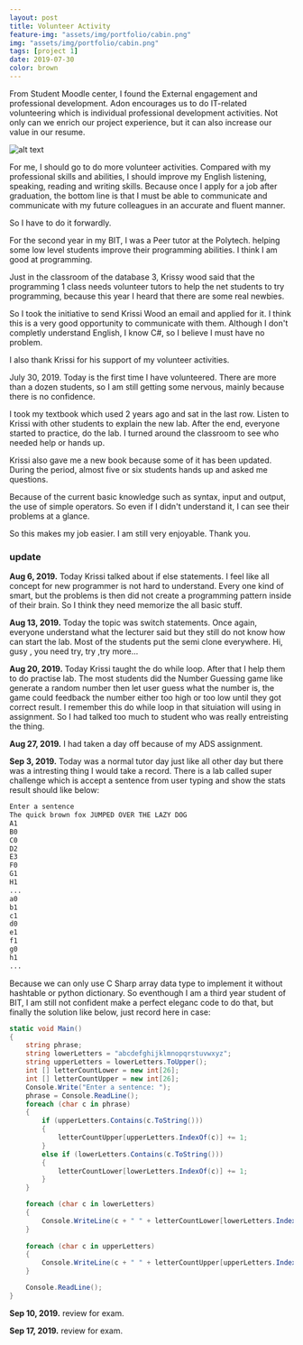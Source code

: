 ```yaml
---
layout: post
title: Volunteer Activity
feature-img: "assets/img/portfolio/cabin.png"
img: "assets/img/portfolio/cabin.png"
tags: [project 1]
date: 2019-07-30
color: brown
---
```


From Student Moodle center, I found the External engagement and professional development. Adon encourages us to do IT-related volunteering which is individual professional development activities. Not only can we enrich our project experience, but it can also increase our value in our resume.


![alt text](https://github.com/aemooooon/app/blob/master/assets/img/p/014.png?raw=true "Volunteer Apply Mail")


For me, I should go to do more volunteer activities. Compared with my professional skills and abilities, I should improve my English listening, speaking, reading and writing skills. Because once I apply for a job after graduation, the bottom line is that I must be able to communicate and communicate with my future colleagues in an accurate and fluent manner. 

So I have to do it forwardly.

For the second year in my BIT, I was a Peer tutor at the Polytech.  helping some low level students improve their programming abilities. I think I am good at programming.

Just in the classroom of the database 3, Krissy wood said that the programming 1 class needs volunteer tutors to help the net students to try programming, because this year I heard that there are some real newbies. 

So I took the initiative to send Krissi Wood an email and applied for it. I think this is a very good opportunity to communicate with them. Although I don't completly understand English, I know C#, so I believe I must have no problem. 

I also thank Krissi for his support of my volunteer activities.

July 30, 2019. Today is the first time I have volunteered. There are more than a dozen students, so I am still getting some nervous, mainly because there is no confidence.

I took my textbook which used 2 years ago and sat in the last row. 
Listen to Krissi with other students to explain the new lab. After the end, everyone started to practice, do the lab. I turned around the classroom to see who needed help or hands up. 

Krissi also gave me a new book because some of it has been updated. 
During the period, almost five or six students hands up and asked me questions. 

Because of the current basic knowledge such as syntax, input and output, the use of simple operators. So even if I didn't understand it, I can see their problems at a glance. 

So this makes my job easier. I am still very enjoyable. Thank you.

### update
__Aug 6, 2019.__ Today Krissi talked about if else statements. I feel like all concept for new programmer is not hard to understand. Every one kind of smart, but the problems is then did not create a programming pattern inside of their brain. So I think they need memorize the all basic stuff.

__Aug 13, 2019.__ Today the topic was switch statements. Once again, everyone understand what the lecturer said but they still do not know how can start the lab. Most of the students put the semi clone everywhere. Hi, gusy , you need try, try ,try more...

__Aug 20, 2019.__ Today Krissi taught the do while loop. After that I help them to do practise lab. The most students did the Number Guessing game like generate a random number then let user guess what the number is, the game could feedback the number either too high or too low until they got correct result. I remember this do while loop in that situiation will using in assignment. So I had talked too much to student who was really entreisting the thing.

__Aug 27, 2019.__ I had taken a day off because of my ADS assignment.

__Sep 3, 2019.__ Today was a normal tutor day just like all other day but there was a intresting thing I would take a record. There is a lab called super challenge which is accept a sentence from user typing and show the stats result should like below:
```bash
Enter a sentence
The quick brown fox JUMPED OVER THE LAZY DOG
A1
B0
C0
D2
E3
F0
G1
H1
...
a0
b1
c1
d0
e1
f1
g0
h1
...
```

Because we can only use C Sharp array data type to implement it without hashtable or python dictionary. So eventhough I am a third year student of BIT, I am still not confident make a perfect eleganc code to do that, but finally the solution like below, just record here in case:
```c#
static void Main()
{
    string phrase;
    string lowerLetters = "abcdefghijklmnopqrstuvwxyz";
    string upperLetters = lowerLetters.ToUpper();
    int [] letterCountLower = new int[26];
    int [] letterCountUpper = new int[26];
    Console.Write("Enter a sentence: ");
    phrase = Console.ReadLine();
    foreach (char c in phrase)
    {
        if (upperLetters.Contains(c.ToString()))
        {
            letterCountUpper[upperLetters.IndexOf(c)] += 1;
        }
        else if (lowerLetters.Contains(c.ToString()))
        {
            letterCountLower[lowerLetters.IndexOf(c)] += 1;
        }
    }

    foreach (char c in lowerLetters)
    {
        Console.WriteLine(c + " " + letterCountLower[lowerLetters.IndexOf(c)]);
    }
    
    foreach (char c in upperLetters)
    {
        Console.WriteLine(c + " " + letterCountUpper[upperLetters.IndexOf[c]]);
    }

    Console.ReadLine();
}
```

__Sep 10, 2019.__ review for exam.

__Sep 17, 2019.__ review for exam.